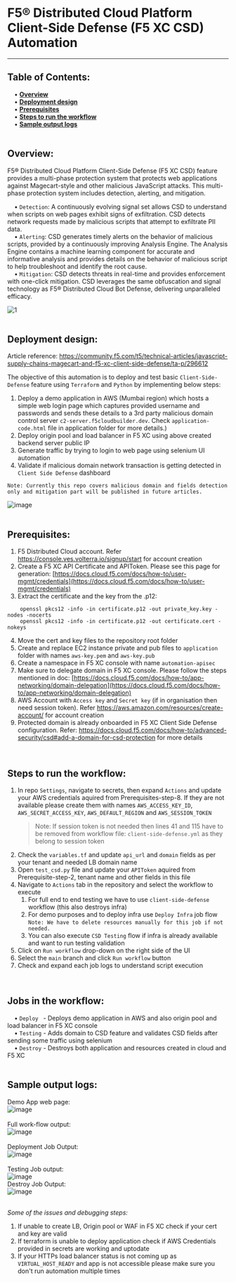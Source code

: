 # F5® Distributed Cloud Platform Client-Side Defense (F5 XC CSD) Automation
---
**Table of Contents:** <br />
---
&nbsp;&nbsp;&nbsp;&nbsp;•	**[Overview](#overview)** <br />
&nbsp;&nbsp;&nbsp;&nbsp;•	**[Deployment design](#deployment-design)** <br />
&nbsp;&nbsp;&nbsp;&nbsp;•	**[Prerequisites](#prerequisites)** <br />
&nbsp;&nbsp;&nbsp;&nbsp;•	**[Steps to run the workflow](#steps-to-run-the-workflow)** <br />
&nbsp;&nbsp;&nbsp;&nbsp;•	**[Sample output logs](#sample-output-logs)** <br />
<br />

**Overview:**<br />
---
F5® Distributed Cloud Platform Client-Side Defense (F5 XC CSD) feature provides a multi-phase protection system that protects web applications against Magecart-style and other malicious JavaScript attacks. This multi-phase protection system includes detection, alerting, and mitigation. <br />

&nbsp;&nbsp;&nbsp;&nbsp;• `Detection`: A continuously evolving signal set allows CSD to understand when scripts on web pages exhibit signs of exfiltration. CSD detects                            network requests made by malicious scripts that attempt to exfiltrate PII data. <br />
&nbsp;&nbsp;&nbsp;&nbsp;• `Alerting`: CSD generates timely alerts on the behavior of malicious scripts, provided by a continuously improving Analysis Engine. The                                  Analysis Engine contains a machine learning component for accurate and informative analysis and provides details on the behavior of                                    malicious script to help troubleshoot and identify the root cause. <br />
&nbsp;&nbsp;&nbsp;&nbsp;• `Mitigation`: CSD detects threats in real-time and provides enforcement with one-click mitigation. CSD leverages the same obfuscation and                                signal technology as F5® Distributed Cloud Bot Defense, delivering unparalleled efficacy. <br />

![1](https://docs.cloud.f5.com/docs/static/3491464ceb02f6a3c83c64944b1b62db/dc5ab/csd-data-flow-new.png) <br />
<br />

**Deployment design:**<br />
---
Article reference: https://community.f5.com/t5/technical-articles/javascript-supply-chains-magecart-and-f5-xc-client-side-defense/ta-p/296612 <br />

The objective of this automation is to deploy and test basic `Client-Side-Defense` feature using `Terraform` and `Python` by implementing below steps: <br />
1.	Deploy a demo application in AWS (Mumbai region) which hosts a simple web login page which captures provided username and passwords and sends these details to a 3rd party malicious domain control server `c2-server.f5cloudbuilder.dev`. Check `application-code.html` file in application folder for more details.)<br />
2.	Deploy origin pool and load balancer in F5 XC using above created backend server public IP <br />
3.	Generate traffic by trying to login to web page using selenium UI automation <br />
4.	Validate if malicious domain network transaction is getting detected in `Client Side Defense` dashboard <br />

`Note: Currently this repo covers malicious domain and fields detection only and mitigation part will be published in future articles.` <br />

![image](https://user-images.githubusercontent.com/6093830/199646117-2f8b2f65-cf36-4be4-8740-41c09d2531e8.png) <br />
<br />

**Prerequisites:**<br />
---
1.	F5 Distributed Cloud account. Refer https://console.ves.volterra.io/signup/start for account creation <br />
2.	Create a F5 XC API Certificate and APIToken. Please see this page for generation: [https://docs.cloud.f5.com/docs/how-to/user-mgmt/credentials](https://docs.cloud.f5.com/docs/how-to/user-mgmt/credentials) <br />
3.	Extract the certificate and the key from the .p12: <br />
```
    openssl pkcs12 -info -in certificate.p12 -out private_key.key -nodes -nocerts
    openssl pkcs12 -info -in certificate.p12 -out certificate.cert -nokeys
```
4.	Move the cert and key files to the repository root folder <br />
5.	Create and replace EC2 instance private and pub files to `application` folder with names `aws-key.pem` and `aws-key.pub`  <br />
6.	Create a namespace in F5 XC console with name `automation-apisec` <br />
7.	Make sure to delegate domain in F5 XC console. Please follow the steps mentioned in doc: [https://docs.cloud.f5.com/docs/how-to/app-networking/domain-delegation](https://docs.cloud.f5.com/docs/how-to/app-networking/domain-delegation) <br />
8.	AWS Account with `Access key` and `Secret key` (if in organisation then need session token). Refer https://aws.amazon.com/resources/create-account/ for account creation <br />
9.  Protected domain is already onboarded in F5 XC Client Side Defense configuration. Refer: https://docs.cloud.f5.com/docs/how-to/advanced-security/csd#add-a-domain-for-csd-protection for more details
<br />


**Steps to run the workflow:**<br />
---
1.	In repo `Settings`, navigate to secrets, then expand `Actions` and update your AWS credentials aquired from Prerequisites-step-8. 
    If they are not available please create them with names `AWS_ACCESS_KEY_ID`, `AWS_SECRET_ACCESS_KEY`, `AWS_DEFAULT_REGION` and `AWS_SESSION_TOKEN` <br />
    > Note: If session token is not needed then lines 41 and 115 have to be removed from workflow file: `client-side-defense.yml` as they belong to session token
2.	Check the `variables.tf` and update `api_url` and `domain` fields as per your tenant and needed LB domain name <br />
3.	Open `test_csd.py` file and update your `APIToken` aquired from Prerequisite-step-2, tenant name and other fields in this file <br />
4.	Navigate to `Actions` tab in the repository and select the workflow to execute <br />
    1. For full end to end testing we have to use `client-side-defense` workflow (this also destroys infra)
    2. For demo purposes and to deploy infra use `Deploy Infra` job flow <br />
      `Note: We have to delete resources manually for this job if not needed.`
    3. You can also execute `CSD Testing` flow if infra is already available and want to run testing validation
5.	Click on `Run workflow` drop-down on the right side of the UI <br />
6.	Select the `main` branch and click `Run workflow` button <br />
7.	Check and expand each job logs to understand script execution <br />
<br />

**Jobs in the workflow:**<br />
---
&nbsp;&nbsp;&nbsp;&nbsp;• `Deploy ` - Deploys demo application in AWS and also origin pool and load balancer in F5 XC console <br />
&nbsp;&nbsp;&nbsp;&nbsp;• `Testing` - Adds domain to CSD feature and validates CSD fields after sending some traffic using selenium <br />
&nbsp;&nbsp;&nbsp;&nbsp;• `Destroy` - Destroys both application and resources created in cloud and F5 XC <br />
<br />

**Sample output logs:**<br />
---
Demo App web page:<br />
![image](https://user-images.githubusercontent.com/6093830/203243279-6bae2d43-9753-499c-a18a-8ef5be9fe088.png) <br />
<br />
Full work-flow output:<br />
![image](https://user-images.githubusercontent.com/6093830/200125265-6417c278-1993-4d3e-abe9-7d6a015db209.png) <br />
<br />
Deployment Job Output: <br />
![image](https://user-images.githubusercontent.com/6093830/200125164-297a815e-8f2f-4da3-87ff-8021529afd45.png) <br />
<br />
Testing Job output: <br />
![image](https://user-images.githubusercontent.com/6093830/200125185-0ce612cc-a196-4e15-8948-d7766d7b70bc.png)
<br />
Destroy Job Output: <br />
![image](https://user-images.githubusercontent.com/6093830/200125237-a21a0c2d-0804-4508-a9b3-4086550ed3c6.png) <br />
<br />

*Some of the issues and debugging steps:*<br />
1. If unable to create LB, Origin pool or WAF in F5 XC check if your cert and key are valid  <br />
2. If terraform is unable to deploy application check if AWS Credentials provided in secrets are working and uptodate  <br />
3. If your HTTPs load balancer status is not coming up as `VIRTUAL_HOST_READY` and app is not accessible please make sure you don't run automation multiple times  <br />
